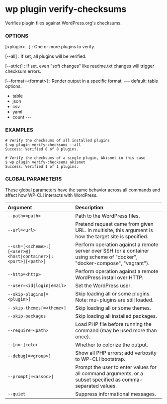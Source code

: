 # wp plugin verify-checksums

Verifies plugin files against WordPress.org's checksums.

### OPTIONS

[&lt;plugin&gt;...]
: One or more plugins to verify.

[\--all]
: If set, all plugins will be verified.

[\--strict]
: If set, even "soft changes" like readme.txt changes will trigger checksum errors.

[\--format=&lt;format&gt;]
: Render output in a specific format.
\---
default: table
options:
  - table
  - json
  - csv
  - yaml
  - count
\---

### EXAMPLES

    # Verify the checksums of all installed plugins
    $ wp plugin verify-checksums --all
    Success: Verified 8 of 8 plugins.

    # Verify the checksums of a single plugin, Akismet in this case
    $ wp plugin verify-checksums akismet
    Success: Verified 1 of 1 plugins.

### GLOBAL PARAMETERS

These [global parameters](https://make.wordpress.org/cli/handbook/config/) have the same behavior across all commands and affect how WP-CLI interacts with WordPress.

| **Argument**    | **Description**              |
|:----------------|:-----------------------------|
| `--path=<path>` | Path to the WordPress files. |
| `--url=<url>` | Pretend request came from given URL. In multisite, this argument is how the target site is specified. |
| `--ssh=[<scheme>:][<user>@]<host\|container>[:<port>][<path>]` | Perform operation against a remote server over SSH (or a container using scheme of "docker", "docker-compose", "vagrant"). |
| `--http=<http>` | Perform operation against a remote WordPress install over HTTP. |
| `--user=<id\|login\|email>` | Set the WordPress user. |
| `--skip-plugins[=<plugin>]` | Skip loading all or some plugins. Note: mu-plugins are still loaded. |
| `--skip-themes[=<theme>]` | Skip loading all or some themes. |
| `--skip-packages` | Skip loading all installed packages. |
| `--require=<path>` | Load PHP file before running the command (may be used more than once). |
| `--[no-]color` | Whether to colorize the output. |
| `--debug[=<group>]` | Show all PHP errors; add verbosity to WP-CLI bootstrap. |
| `--prompt[=<assoc>]` | Prompt the user to enter values for all command arguments, or a subset specified as comma-separated values. |
| `--quiet` | Suppress informational messages. |
